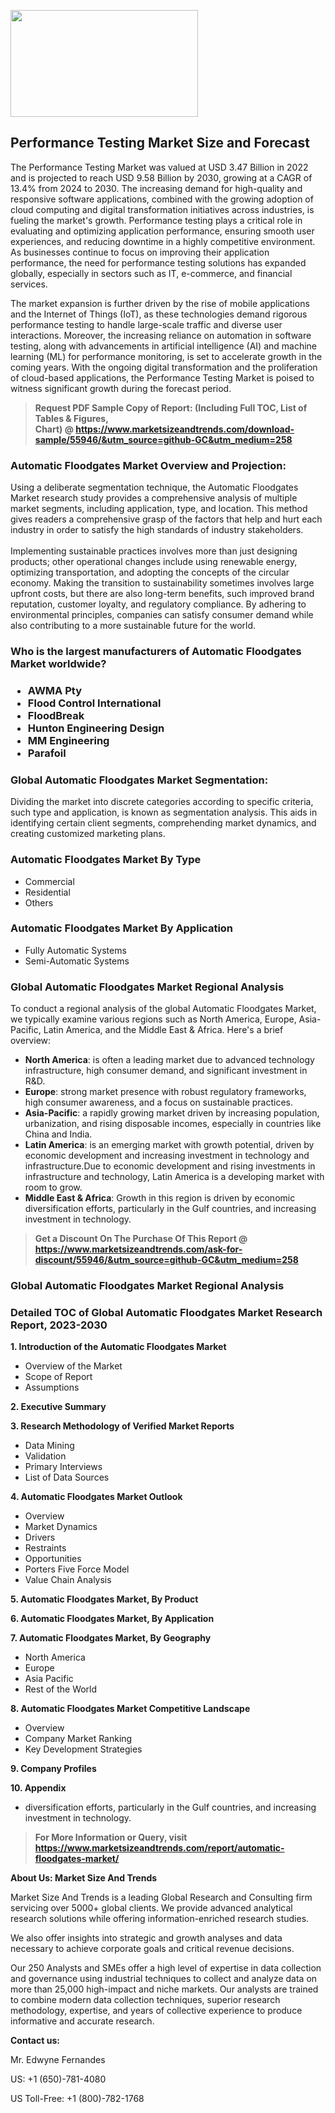 <p><img class="alignnone size-medium wp-image-20088" src="https://ffe5etoiles.com/wp-content/uploads/2024/12/MST1-300x171.png" alt="" width="300" height="171" /></p><h2>Performance Testing Market Size and Forecast</h2><p>The Performance Testing Market was valued at USD 3.47 Billion in 2022 and is projected to reach USD 9.58 Billion by 2030, growing at a CAGR of 13.4% from 2024 to 2030. The increasing demand for high-quality and responsive software applications, combined with the growing adoption of cloud computing and digital transformation initiatives across industries, is fueling the market's growth. Performance testing plays a critical role in evaluating and optimizing application performance, ensuring smooth user experiences, and reducing downtime in a highly competitive environment. As businesses continue to focus on improving their application performance, the need for performance testing solutions has expanded globally, especially in sectors such as IT, e-commerce, and financial services.</p><p>The market expansion is further driven by the rise of mobile applications and the Internet of Things (IoT), as these technologies demand rigorous performance testing to handle large-scale traffic and diverse user interactions. Moreover, the increasing reliance on automation in software testing, along with advancements in artificial intelligence (AI) and machine learning (ML) for performance monitoring, is set to accelerate growth in the coming years. With the ongoing digital transformation and the proliferation of cloud-based applications, the Performance Testing Market is poised to witness significant growth during the forecast period.</p></p><blockquote id="" class=""><strong>Request PDF Sample Copy of Report: (Including Full TOC, List of Tables &amp; Figures, Chart)&nbsp;@&nbsp;<strong><a href="https://www.marketsizeandtrends.com/download-sample/55946/&utm_source=github-GC&utm_medium=258" target="_blank">https://www.marketsizeandtrends.com/download-sample/55946/&utm_source=github-GC&utm_medium=258</a></strong></strong></blockquote><h3 id="" class="">Automatic Floodgates Market&nbsp;Overview and Projection:</h3><p id="" class="">Using a deliberate segmentation technique, the Automatic Floodgates Market research study provides a comprehensive analysis of multiple market segments, including application, type, and location. This method gives readers a comprehensive grasp of the factors that help and hurt each industry in order to satisfy the high standards of industry stakeholders. <br /> <br />Implementing sustainable practices involves more than just designing products; other operational changes include using renewable energy, optimizing transportation, and adopting the concepts of the circular economy. Making the transition to sustainability sometimes involves large upfront costs, but there are also long-term benefits, such improved brand reputation, customer loyalty, and regulatory compliance. By adhering to environmental principles, companies can satisfy consumer demand while also contributing to a more sustainable future for the world.</p><h3 id="" class="">Who is the largest manufacturers of&nbsp;Automatic Floodgates Market worldwide?</h3><h3 class=""><p><ul><li>AWMA Pty </li><li> Flood Control International </li><li> FloodBreak </li><li> Hunton Engineering Design </li><li> MM Engineering </li><li> Parafoil</li></ul></p></h3><h3 id="" class="">Global&nbsp;Automatic Floodgates Market Segmentation:</h3><p id="" class="">Dividing the market into discrete categories according to specific criteria, such type and application, is known as segmentation analysis. This aids in identifying certain client segments, comprehending market dynamics, and creating customized marketing plans.</p><h3 id="" class="">Automatic Floodgates Market&nbsp;By Type</h3><p><p><ul><li>Commercial</li><li> Residential</li><li> Others</p></li></ul></p></p><h3 id="" class="">Automatic Floodgates Market&nbsp;By Application</h3><p class=""><p><ul><li>Fully Automatic Systems</li><li> Semi-Automatic Systems</li></ul></p></p><h3 id="" class="">Global Automatic Floodgates Market Regional Analysis</h3><p id="" class="">To conduct a regional analysis of the global Automatic Floodgates Market, we typically examine various regions such as North America, Europe, Asia-Pacific, Latin America, and the Middle East &amp; Africa. Here's a brief overview:</p><ul><li><strong>North America</strong>: is often a leading market due to advanced technology infrastructure, high consumer demand, and significant investment in R&amp;D.</li><li><strong>Europe</strong>: strong market presence with robust regulatory frameworks, high consumer awareness, and a focus on sustainable practices.</li><li><strong>Asia-Pacific</strong>: a rapidly growing market driven by increasing population, urbanization, and rising disposable incomes, especially in countries like China and India.</li><li><strong>Latin America</strong>: is an emerging market with growth potential, driven by economic development and increasing investment in technology and infrastructure.Due to economic development and rising investments in infrastructure and technology, Latin America is a developing market with room to grow.</li><li><strong>Middle East &amp; Africa</strong>: Growth in this region is driven by economic diversification efforts, particularly in the Gulf countries, and increasing investment in technology.</li></ul><blockquote id="" class=""><strong>Get a Discount On The Purchase Of This Report @ <strong><a href="https://www.marketsizeandtrends.com/ask-for-discount/55946/&utm_source=github-GC&utm_medium=258" target="_blank">https://www.marketsizeandtrends.com/ask-for-discount/55946/&utm_source=github-GC&utm_medium=258</a></strong></strong></blockquote><h3 id="" class="">Global Automatic Floodgates Market Regional Analysis</h3><h3 id="" class="">Detailed TOC of Global Automatic Floodgates Market Research Report, 2023-2030</h3><p id="" class=""><strong>1. Introduction of the Automatic Floodgates Market</strong></p><ul><li>Overview of the Market</li><li>Scope of Report</li><li>Assumptions</li></ul><p id="" class=""><strong>2. Executive Summary</strong></p><p id="" class=""><strong>3. Research Methodology of Verified Market Reports</strong></p><ul><li>Data Mining</li><li>Validation</li><li>Primary Interviews</li><li>List of Data Sources</li></ul><p id="" class=""><strong>4. Automatic Floodgates Market Outlook</strong></p><ul><li>Overview</li><li>Market Dynamics</li><li>Drivers</li><li>Restraints</li><li>Opportunities</li><li>Porters Five Force Model</li><li>Value Chain Analysis</li></ul><p id="" class=""><strong>5. Automatic Floodgates Market, By Product</strong></p><p id="" class=""><strong>6. Automatic Floodgates Market, By Application</strong></p><p id="" class=""><strong>7. Automatic Floodgates Market, By Geography</strong></p><ul><li>North America</li><li>Europe</li><li>Asia Pacific</li><li>Rest of the World</li></ul><p id="" class=""><strong>8. Automatic Floodgates Market Competitive Landscape</strong></p><ul><li>Overview</li><li>Company Market Ranking</li><li>Key Development Strategies</li></ul><p id="" class=""><strong>9. Company Profiles</strong></p><p id="" class=""><strong>10. Appendix</strong></p><ul><li>diversification efforts, particularly in the Gulf countries, and increasing investment in technology.</li></ul><blockquote id="" class=""><strong>For More Information or Query, visit <strong><strong><a href="https://www.marketsizeandtrends.com/report/automatic-floodgates-market/" target="_blank">https://www.marketsizeandtrends.com/report/automatic-floodgates-market/</a></strong></strong></strong></blockquote><p id="" class=""><strong>About Us: Market Size And Trends</strong></p><p id="" class="">Market Size And Trends is a leading Global Research and Consulting firm servicing over 5000+ global clients. We provide advanced analytical research solutions while offering information-enriched research studies.</p><p id="" class="">We also offer insights into strategic and growth analyses and data necessary to achieve corporate goals and critical revenue decisions.</p><p id="" class="">Our 250 Analysts and SMEs offer a high level of expertise in data collection and governance using industrial techniques to collect and analyze data on more than 25,000 high-impact and niche markets. Our analysts are trained to combine modern data collection techniques, superior research methodology, expertise, and years of collective experience to produce informative and accurate research.</p><p id="" class=""><strong>Contact us:</strong></p><p id="" class="">Mr. Edwyne Fernandes</p><p id="" class="">US: +1 (650)-781-4080</p><p id="" class="">US Toll-Free: +1 (800)-782-1768</p>
